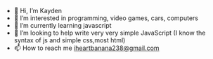 - 👋 Hi, I’m Kayden
- 👀 I’m interested in programming, video games, cars, computers
- 🌱 I’m currently learning javascript
- 💞️ I’m looking to help write very very simple JavaScript (I know the syntax of js and simple css,most html)
- 📫 How to reach me iheartbanana238@gmail.com


